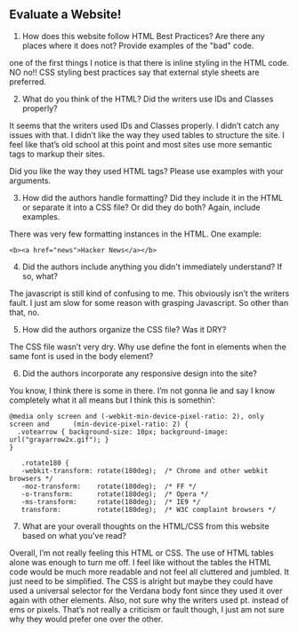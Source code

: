 ## Evaluate a Website! 
 
1) How does this website follow HTML Best Practices? Are there any places where 
it does not?  Provide examples of the "bad" code.

one of the first things I notice is that there is inline styling in the HTML code. NO no!! CSS styling best practices say that external style sheets are preferred.
 
2) What do you think of the HTML? Did the writers use IDs and Classes properly? 

It seems that the writers used IDs and Classes properly. I didn’t catch any issues with that. I didn’t like the way they used tables to structure the site. I feel like that’s old school at this point and most sites use more semantic tags to markup their sites. 

Did you like the way they used HTML tags?  Please use examples with your arguments.
 
3) How did the authors handle formatting? Did they include it in the HTML or 
separate it into a CSS file? Or did they do both?  Again, include examples.
 
There was very few formatting instances in the HTML. 
    One example: 
    
    <b><a href="news">Hacker News</a></b> 

4) Did the authors include anything you didn't immediately understand? 
If so, what?

The javascript is still kind of confusing to me. This obviously isn’t the writers fault. I just am slow for some reason with grasping Javascript. So other than that, no.
 
5) How did the authors organize the CSS file? Was it DRY?

The CSS file wasn’t very dry. Why use define the font in elements when the same font is used in the body element?
 
6) Did the authors incorporate any responsive design into the site?

You know, I think there is some in there. I’m not gonna lie and say I know completely what it all means but I think this is somethin’: 

    @media only screen and (-webkit-min-device-pixel-ratio: 2), only screen and      (min-device-pixel-ratio: 2) {
      .votearrow { background-size: 10px; background-image: url("grayarrow2x.gif"); }
    }

       .rotate180 {
       -webkit-transform: rotate(180deg);  /* Chrome and other webkit browsers */
       -moz-transform:    rotate(180deg);  /* FF */
       -o-transform:      rotate(180deg);  /* Opera */
       -ms-transform:     rotate(180deg);  /* IE9 */
       transform:         rotate(180deg);  /* W3C complaint browsers */


7) What are your overall thoughts on the HTML/CSS from this website based on 
what you've read?

Overall, I’m not really feeling this HTML or CSS. The use of HTML tables alone was enough to turn me off. I feel like without the tables the HTML code would be much more readable and not feel all cluttered and jumbled. It just need to be simplified.  The CSS is alright but maybe they could have used a universal selector for the Verdana body font since they used it over again with other elements. Also, not sure why the writers used pt. instead of ems or pixels. That’s not really a criticism or fault though, I just am not sure why they would prefer one over the other.

